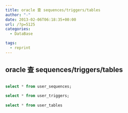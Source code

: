 ```yaml
---
title: oracle 查 sequences/triggers/tables
author: "-"
date: 2013-02-06T06:18:35+00:00
url: /?p=5125
categories:
  - DataBase

tags:
  - reprint
---
```

## oracle 查 sequences/triggers/tables
```sql

select * from user_sequences;
  
select * from user_triggers;
  
select * from user_tables

```